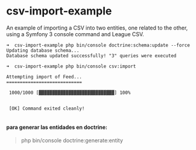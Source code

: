 csv-import-example
==================

An example of importing a CSV into two entities, one related to the other, using
a Symfony 3 console command and League CSV.

``` language-bash
➜  csv-import-example php bin/console doctrine:schema:update --force
Updating database schema...
Database schema updated successfully! "3" queries were executed

➜  csv-import-example php bin/console csv:import                      

Attempting import of Feed...
============================

 1000/1000 [▓▓▓▓▓▓▓▓▓▓▓▓▓▓▓▓▓▓▓▓▓▓▓▓▓▓▓▓] 100%

                                                                                                                        
 [OK] Command exited cleanly!                                                                                           
                                                                                                                        
```
#### para generar las entidades en doctrine:

>php bin/console doctrine:generate:entity